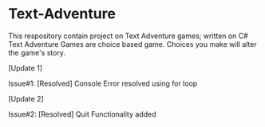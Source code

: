 # Text-Adventure
This respository contain project on Text Adventure games; written on C#
Text Adventure Games are choice based game. Choices you make will alter the game's story.

[Update 1]

Issue#1:
[Resolved] Console Error resolved using for loop

[Update 2]

Issue#2:
[Resolved] Quit Functionality added
